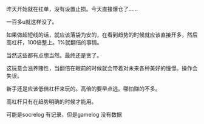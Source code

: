  昨天开始就在扛单，没有设置止损。今天直接爆仓了……

一百多u就这样没了。

如果做超短线的话，就应该落袋为安的，在看到趋势的时候就应该直接开多，然后高杠杆，100倍整上。1%就翻倍的事情。

当然这些都有点想当然。最终还是贪了。

这玩意会滋养赌性，当翻倍在眼前的时候就会带着对未来各种美好的憧憬。操作会失误。

新手还是应该低倍杠杆来玩的。高倍的要早点逃。哪怕赚的不多。

高杠杆只有在趋势明确的时候才能用。



可能是socrelog 有记录，但是gamelog 没有数据

